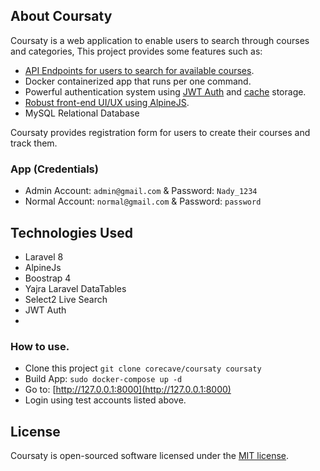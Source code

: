 ## About Coursaty

Coursaty is a web application to enable users to search through courses and categories, This project provides some features such as:

-   [API Endpoints for users to search for available courses](https://documenter.getpostman.com/view/12757027/TzJsexHM).
-   Docker containerized app that runs per one command.
-   Powerful authentication system using [JWT Auth](https://jwt-auth.readthedocs.io/en/develop/laravel-installation/) and [cache](https://laravel.com/docs/cache) storage.
-   [Robust front-end UI/UX using AlpineJS](https://github.com/alpinejs/alpine).
-   MySQL Relational Database

Coursaty provides registration form for users to create their courses and track them.

### App (Credentials)

-   Admin Account: `admin@gmail.com` & Password: `Nady_1234`
-   Normal Account: `normal@gmail.com` & Password: `password`

## Technologies Used

-   Laravel 8
-   AlpineJs
-   Boostrap 4
-   Yajra Laravel DataTables
-   Select2 Live Search
-   JWT Auth
-

### How to use.

-   Clone this project `git clone corecave/coursaty coursaty`
-   Build App: `sudo docker-compose up -d`
-   Go to: [http://127.0.0.1:8000](http://127.0.0.1:8000)
-   Login using test accounts listed above.

## License

Coursaty is open-sourced software licensed under the [MIT license](https://opensource.org/licenses/MIT).
